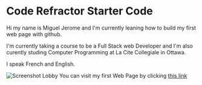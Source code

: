 # Code Refractor Starter Code

Hi my name is Miguel Jerome and I'm currently leaning how to build my first web page with github.

I'm currently taking a course to be a Full Stack web Developer and I'm also curently studing Computer Programming at La Cite Collegiale in Ottawa.

I speak French and English.

![Screenshot Lobby](https://user-images.githubusercontent.com/105236498/171573619-55679b0c-1736-4951-8606-8cc72667b6e5.png)
You can visit my first Web Page by clicking [this link](https://github.com/MiguelJerome/Horiseon-Social-Solution-Services/blob/main/Develop/index.html)



